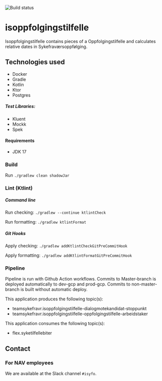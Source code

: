 ![Build status](https://github.com/navikt/isoppfolgingstilfelle/workflows/main/badge.svg?branch=master)

# isoppfolgingstilfelle
Isoppfolgingstilfelle contains pieces of a Oppfolgingstilfelle and calculates relative dates in Sykefraværsoppfølging.

## Technologies used

* Docker
* Gradle
* Kotlin
* Ktor
* Postgres

##### Test Libraries:

* Kluent
* Mockk
* Spek

#### Requirements

* JDK 17

### Build

Run `./gradlew clean shadowJar`

### Lint (Ktlint)
##### Command line
Run checking: `./gradlew --continue ktlintCheck`

Run formatting: `./gradlew ktlintFormat`
##### Git Hooks
Apply checking: `./gradlew addKtlintCheckGitPreCommitHook`

Apply formatting: `./gradlew addKtlintFormatGitPreCommitHook`

### Pipeline
Pipeline is run with Github Action workflows.
Commits to Master-branch is deployed automatically to dev-gcp and prod-gcp.
Commits to non-master-branch is built without automatic deploy.

This application produces the following topic(s):

* teamsykefravr.isoppfolgingstilfelle-dialogmotekandidat-stoppunkt
* teamsykefravr.isoppfolgingstilfelle-oppfolgingstilfelle-arbeidstaker

This application consumes the following topic(s):

* flex.syketilfellebiter

## Contact

### For NAV employees

We are available at the Slack channel `#isyfo`.
